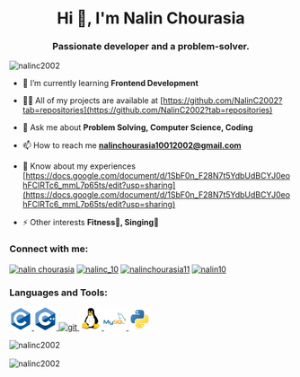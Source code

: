 <h1 align="center">Hi 👋, I'm Nalin Chourasia</h1>
<h3 align="center">Passionate developer and a problem-solver.</h3>

<p align="left"> <img src="https://komarev.com/ghpvc/?username=nalinc2002&label=Profile%20views&color=0e75b6&style=flat" alt="nalinc2002" /> </p>

- 🌱 I’m currently learning **Frontend Development**

- 👨‍💻 All of my projects are available at [https://github.com/NalinC2002?tab=repositories](https://github.com/NalinC2002?tab=repositories)

- 💬 Ask me about **Problem Solving, Computer Science, Coding**

- 📫 How to reach me **nalinchourasia10012002@gmail.com**

- 📄 Know about my experiences [https://docs.google.com/document/d/1SbF0n_F28N7t5YdbUdBCYJ0eohFClRTc6_mmL7p65ts/edit?usp=sharing](https://docs.google.com/document/d/1SbF0n_F28N7t5YdbUdBCYJ0eohFClRTc6_mmL7p65ts/edit?usp=sharing)

- ⚡ Other interests **Fitness💪, Singing🎤**

<h3 align="left">Connect with me:</h3>
<p align="left">
<a href="https://linkedin.com/in/nalin chourasia" target="blank"><img align="center" src="https://raw.githubusercontent.com/rahuldkjain/github-profile-readme-generator/master/src/images/icons/Social/linked-in-alt.svg" alt="nalin chourasia" height="30" width="40" /></a>
<a href="https://instagram.com/nalinc_10" target="blank"><img align="center" src="https://raw.githubusercontent.com/rahuldkjain/github-profile-readme-generator/master/src/images/icons/Social/instagram.svg" alt="nalinc_10" height="30" width="40" /></a>
<a href="https://www.hackerrank.com/nalinchourasia11" target="blank"><img align="center" src="https://raw.githubusercontent.com/rahuldkjain/github-profile-readme-generator/master/src/images/icons/Social/hackerrank.svg" alt="nalinchourasia11" height="30" width="40" /></a>
<a href="https://www.leetcode.com/nalin10" target="blank"><img align="center" src="https://raw.githubusercontent.com/rahuldkjain/github-profile-readme-generator/master/src/images/icons/Social/leet-code.svg" alt="nalin10" height="30" width="40" /></a>
</p>

<h3 align="left">Languages and Tools:</h3>
<p align="left"> <a href="https://www.cprogramming.com/" target="_blank" rel="noreferrer"> <img src="https://raw.githubusercontent.com/devicons/devicon/master/icons/c/c-original.svg" alt="c" width="40" height="40"/> </a> <a href="https://www.w3schools.com/cpp/" target="_blank" rel="noreferrer"> <img src="https://raw.githubusercontent.com/devicons/devicon/master/icons/cplusplus/cplusplus-original.svg" alt="cplusplus" width="40" height="40"/> </a> <a href="https://git-scm.com/" target="_blank" rel="noreferrer"> <img src="https://www.vectorlogo.zone/logos/git-scm/git-scm-icon.svg" alt="git" width="40" height="40"/> </a> <a href="https://www.linux.org/" target="_blank" rel="noreferrer"> <img src="https://raw.githubusercontent.com/devicons/devicon/master/icons/linux/linux-original.svg" alt="linux" width="40" height="40"/> </a> <a href="https://www.mysql.com/" target="_blank" rel="noreferrer"> <img src="https://raw.githubusercontent.com/devicons/devicon/master/icons/mysql/mysql-original-wordmark.svg" alt="mysql" width="40" height="40"/> </a> <a href="https://www.python.org" target="_blank" rel="noreferrer"> <img src="https://raw.githubusercontent.com/devicons/devicon/master/icons/python/python-original.svg" alt="python" width="40" height="40"/> </a> </p>

<p><img align="center" src="https://github-readme-stats.vercel.app/api/top-langs?username=nalinc2002&show_icons=true&locale=en&layout=compact" alt="nalinc2002" /></p>

<p><img align="center" src="https://github-readme-streak-stats.herokuapp.com/?user=nalinc2002&" alt="nalinc2002" /></p>
